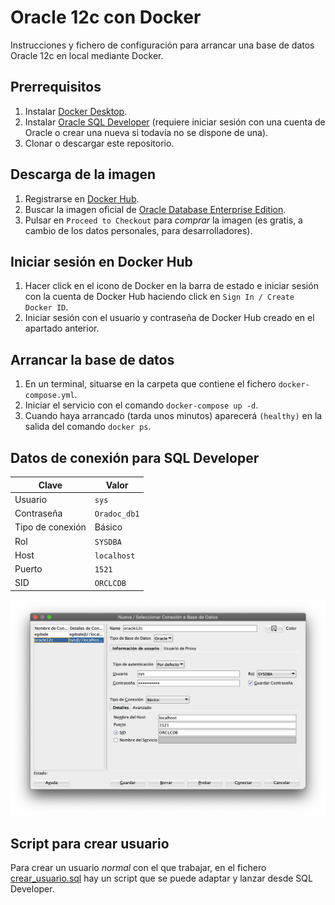 # Oracle 12c con Docker

Instrucciones y fichero de configuración para arrancar una base de datos Oracle 12c en local mediante Docker.

## Prerrequisitos

1. Instalar [Docker Desktop](https://www.docker.com/products/docker-desktop).
2. Instalar [Oracle SQL Developer](https://www.oracle.com/es/database/technologies/appdev/sql-developer.html) (requiere iniciar sesión con una cuenta de Oracle o crear una nueva si todavía no se dispone de una).
3. Clonar o descargar este repositorio.

## Descarga de la imagen

1. Registrarse en [Docker Hub](https://hub.docker.com).
2. Buscar la imagen oficial de [Oracle Database Enterprise Edition](https://hub.docker.com/_/oracle-database-enterprise-edition).
3. Pulsar en `Proceed to Checkout` para _comprar_ la imagen (es gratis, a cambio de los datos personales, para desarrolladores).

## Iniciar sesión en Docker Hub

1. Hacer click en el icono de Docker en la barra de estado e iniciar sesión con la cuenta de Docker Hub haciendo click en `Sign In / Create Docker ID`.
2. Iniciar sesión con el usuario y contraseña de Docker Hub creado en el apartado anterior.

## Arrancar la base de datos

1. En un terminal, situarse en la carpeta que contiene el fichero `docker-compose.yml`.
2. Iniciar el servicio con el comando `docker-compose up -d`.
3. Cuando haya arrancado (tarda unos minutos) aparecerá `(healthy)` en la salida del comando `docker ps`.

## Datos de conexión para SQL Developer

| Clave | Valor |
|---|---|
| Usuario | `sys` |
| Contraseña | `Oradoc_db1` |
| Tipo de conexión | Básico |
| Rol | `SYSDBA` |
| Host | `localhost` |
| Puerto | `1521` |
| SID | `ORCLCDB` |

![](conexion.png)

## Script para crear usuario

Para crear un usuario _normal_ con el que trabajar, en el fichero [crear_usuario.sql](crear_usuario.sql) hay un script que se puede adaptar y lanzar desde SQL Developer.
